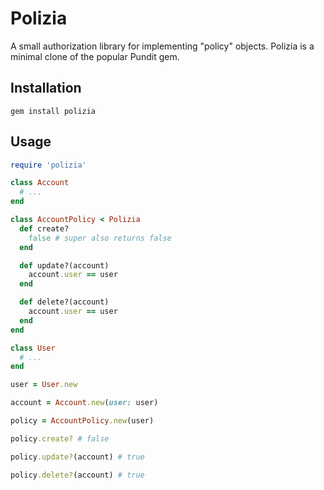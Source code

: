 # Polizia

A small authorization library for implementing "policy" objects.
Polizia is a minimal clone of the popular Pundit gem.

## Installation

`gem install polizia`

## Usage

```ruby
require 'polizia'

class Account
  # ...
end

class AccountPolicy < Polizia
  def create?
    false # super also returns false
  end

  def update?(account)
    account.user == user
  end

  def delete?(account)
    account.user == user
  end
end

class User
  # ...
end

user = User.new

account = Account.new(user: user)

policy = AccountPolicy.new(user)

policy.create? # false

policy.update?(account) # true

policy.delete?(account) # true

```
